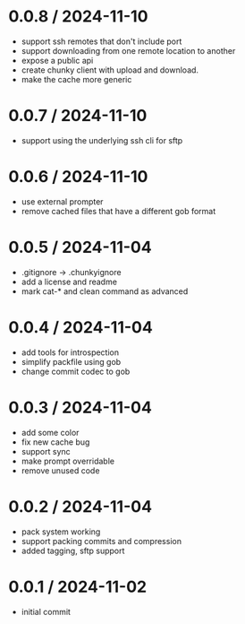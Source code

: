 # 0.0.8 / 2024-11-10

- support ssh remotes that don't include port
- support downloading from one remote location to another
- expose a public api
- create chunky client with upload and download.
- make the cache more generic

# 0.0.7 / 2024-11-10

- support using the underlying ssh cli for sftp

# 0.0.6 / 2024-11-10

- use external prompter
- remove cached files that have a different gob format

# 0.0.5 / 2024-11-04

- .gitignore -> .chunkyignore
- add a license and readme
- mark cat-\* and clean command as advanced

# 0.0.4 / 2024-11-04

- add tools for introspection
- simplify packfile using gob
- change commit codec to gob

# 0.0.3 / 2024-11-04

- add some color
- fix new cache bug
- support sync
- make prompt overridable
- remove unused code

# 0.0.2 / 2024-11-04

- pack system working
- support packing commits and compression
- added tagging, sftp support

# 0.0.1 / 2024-11-02

- initial commit
